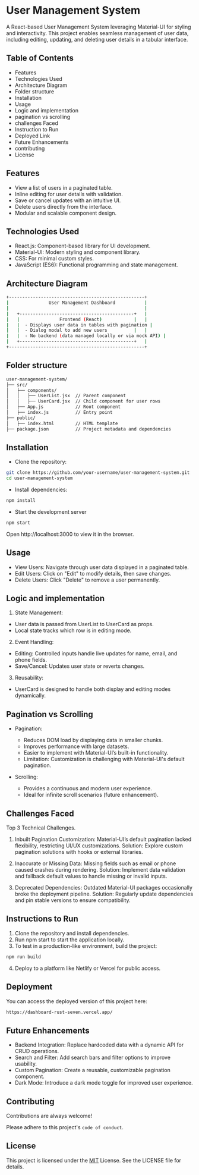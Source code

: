 
# User Management System

A React-based User Management System leveraging Material-UI for styling and interactivity. This project enables seamless management of user data, including editing, updating, and deleting user details in a tabular interface.

## Table of Contents
-  Features
- Technologies Used
- Architecture Diagram
- Folder structure
- Installation 
- Usage
 - Logic and implementation
 - pagination vs scrolling
 - challenges Faced
 - Instruction to Run
 - Deployed Link
- Future Enhancements
- contributing
- License




## Features

- View a list of users in a paginated table.
- Inline editing for user details with validation.
- Save or cancel updates with an intuitive UI.
- Delete users directly from the interface.
- Modular and scalable component design.


## Technologies Used

- React.js: Component-based library for UI development.
- Material-UI: Modern styling and component library.
- CSS: For minimal custom styles.
- JavaScript (ES6): Functional programming and state management.
## Architecture Diagram
```bash
+---------------------------------------------------+
|               User Management Dashboard           |
|                                                   |
|   +-------------------------------------------+   |
|   |               Frontend (React)            |   |
|   |  - Displays user data in tables with pagination |
|   |  - Dialog modal to add new users          |   |
|   |  - No backend (data managed locally or via mock API) |
|   +-------------------------------------------+   |
+---------------------------------------------------+

```
## Folder structure

```bash
user-management-system/
├── src/
│   ├── components/
│   │   ├── UserList.jsx  // Parent component
│   │   ├── UserCard.jsx  // Child component for user rows
│   ├── App.js            // Root component
│   ├── index.js          // Entry point
├── public/
│   ├── index.html        // HTML template
├── package.json          // Project metadata and dependencies

```
## Installation

- Clone the repository:

```bash
git clone https://github.com/your-username/user-management-system.git
cd user-management-system
```
- Install dependencies:
```bash
npm install
``` 
- Start the development server
```bash
npm start
```
Open http://localhost:3000 to view it in the browser.
## Usage
- View Users: Navigate through user data displayed in a paginated table.
- Edit Users: Click on "Edit" to modify details, then save changes.
- Delete Users: Click "Delete" to remove a user permanently.
## Logic and implementation
1. State Management:

- User data is passed from UserList to UserCard as props.
- Local state tracks which row is in editing mode.
2. Event Handling:

- Editing: Controlled inputs handle live updates for name, email, and phone fields.
- Save/Cancel: Updates user state or reverts changes.
3. Reusability:
 - UserCard is designed to handle both display and editing modes dynamically.

## Pagination vs Scrolling
- Pagination:

  - Reduces DOM load by displaying data in smaller chunks.
  - Improves performance with large datasets.
  - Easier to implement with Material-UI’s built-in functionality.
  - Limitation: Customization is challenging with Material-UI's default pagination.
- Scrolling:
  - Provides a continuous and modern user experience.
  - Ideal for infinite scroll scenarios (future enhancement).
## Challenges Faced
Top 3 Technical Challenges.
1. Inbuilt Pagination Customization: 
Material-UI’s default pagination lacked flexibility, restricting UI/UX customizations.
Solution: Explore custom pagination solutions with hooks or external libraries.

2. Inaccurate or Missing Data:
Missing fields such as email or phone caused crashes during rendering.
Solution: Implement data validation and fallback default values to handle missing or invalid inputs.

3. Deprecated Dependencies:
Outdated Material-UI packages occasionally broke the deployment pipeline.
Solution: Regularly update dependencies and pin stable versions to ensure compatibility.



## Instructions to Run
1. Clone the repository and install dependencies.
2. Run npm start to start the application locally.
3. To test in a production-like environment, build the project:

```bash
npm run build

```
4. Deploy to a platform like Netlify or Vercel for public access.
## Deployment

You can access the deployed version of this project here:
```bash
https://dashboard-rust-seven.vercel.app/
```


## Future Enhancements
- Backend Integration: Replace hardcoded data with a dynamic API for CRUD operations.
- Search and Filter: Add search bars and filter options to improve usability.
- Custom Pagination: Create a reusable, customizable pagination component.
- Dark Mode: Introduce a dark mode toggle for improved user experience.
## Contributing

Contributions are always welcome!

Please adhere to this project's `code of conduct`.


## License
This project is licensed under the [MIT](https://choosealicense.com/licenses/mit/) License. See the LICENSE file for details.





